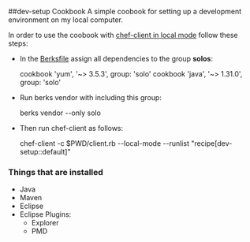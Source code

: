 ##dev-setup Cookbook
A simple coobook for setting up a development environment on my local computer.

In order to use the coobook with [chef-client in local mode](http://docs.chef.io/ctl_chef_client.html#run-in-local-mode) follow these steps:

- In the [Berksfile](./Berksfile) assign all dependencies to the group **solos**:

	cookbook 'yum', '~> 3.5.3', group: 'solo'
	cookbook 'java', '~> 1.31.0', group: 'solo'

- Run berks vendor with including this group:

	berks vendor --only solo

- Then run chef-client as follows:

	chef-client -c $PWD/client.rb --local-mode --runlist "recipe[dev-setup::default]"

### Things that are installed
- Java
- Maven
- Eclipse
- Eclipse Plugins:
	- Explorer
	- PMD